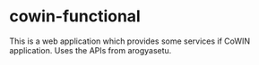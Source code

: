 # cowin-functional
This is a web application which provides some services if CoWIN application. Uses the APIs from arogyasetu.
